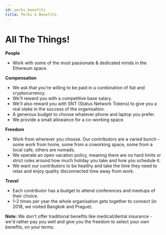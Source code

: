 ```yaml
---
id: perks_benefits
title: Perks & Benefits
---
```


# All The Things!

**People**
- Work with some of the most passionate & dedicated minds in the Ethereum space. 

**Compensation**
- We ask that you're willing to be paid in a combination of fiat and cryptocurrency.
- We'll reward you with a competitive base salary.
- We'll also reward you with SNT (Status Network Tokens) to give you a real stake in the success of the organisation.
- A generous budget to choose whatever phone and laptop you prefer.
- We provide a small allowance for a co-working space.

**Freedom**
- Work from wherever you choose. Our contributors are a varied bunch - some work from home, some from a coworking space, some from a local cafe, others are nomads. 
- We operate an open vacation policy, meaning there are no hard limits or strict rules around how much holiday you take and how you schedule it.
- We want our contributors to be healthy and take the time they need to relax and enjoy quality disconnected time away from work.

**Travel**
 - Each contributor has a budget to attend conferences and meetups of their choice. 
 - 1-2 times per year the whole organisation gets together to connect (in 2018, we visited Bangkok and Prague). 

**Note:** We don't offer traditional benefits like medical/dental insurance - we'd rather pay you well and give you the freedom to select your own benefits, on your terms.
